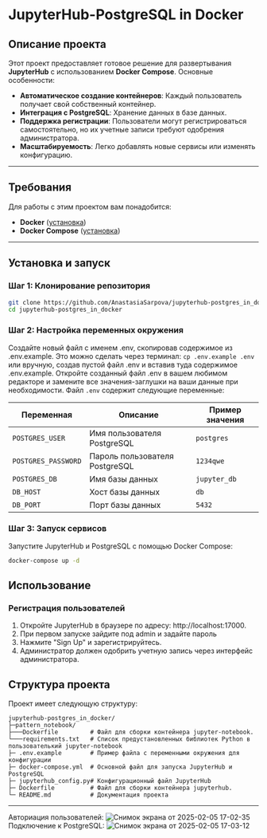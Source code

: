 
# **JupyterHub-PostgreSQL in Docker**

## **Описание проекта**

Этот проект предоставляет готовое решение для развертывания **JupyterHub** с использованием **Docker Compose**. Основные особенности:
- **Автоматическое создание контейнеров**: Каждый пользователь получает свой собственный контейнер.
- **Интеграция с PostgreSQL**: Хранение данных в базе данных.
- **Поддержка регистрации**: Пользователи могут регистрироваться самостоятельно, но их учетные записи требуют одобрения администратора.
- **Масштабируемость**: Легко добавлять новые сервисы или изменять конфигурацию.

---

## **Требования**

Для работы с этим проектом вам понадобится:
- **Docker** ([установка](https://docs.docker.com/get-docker/))
- **Docker Compose** ([установка](https://docs.docker.com/compose/install/))
---

## **Установка и запуск**

### **Шаг 1: Клонирование репозитория**
```bash
git clone https://github.com/AnastasiaSarpova/jupyterhub-postgres_in_docker.git
cd jupyterhub-postgres_in_docker
```

### **Шаг 2: Настройка переменных окружения**
Создайте новый файл с именем .env, скопировав содержимое из .env.example. Это можно сделать через терминал: ```cp .env.example .env```
или вручную, создав пустой файл .env и вставив туда содержимое .env.example.
Откройте созданный файл .env в вашем любимом редакторе и замените все значения-заглушки на ваши данные при необходимости. Файл `.env` содержит следующие переменные:

| Переменная          | Описание                                  | Пример значения       |
|---------------------|-------------------------------------------|-----------------------|
| `POSTGRES_USER`     | Имя пользователя PostgreSQL               | `postgres`            |
| `POSTGRES_PASSWORD` | Пароль пользователя PostgreSQL            | `1234qwe`             |
| `POSTGRES_DB`       | Имя базы данных                           | `jupyter_db`          |
| `DB_HOST`           | Хост базы данных                          | `db`                  |
| `DB_PORT`           | Порт базы данных                          | `5432`                |


### **Шаг 3: Запуск сервисов**
Запустите JupyterHub и PostgreSQL с помощью Docker Compose:
```bash
docker-compose up -d
```


## **Использование**

### **Регистрация пользователей** 
1. Откройте JupyterHub в браузере по адресу: http://localhost:17000.
2. При первом запуске зайдите под admin и задайте пароль
2. Нажмите "Sign Up" и зарегистрируйтесь.
3. Администратор должен одобрить учетную запись через интерфейс администратора.


## **Структура проекта**

Проект имеет следующую структуру:
```
jupyterhub-postgres_in_docker/
├─pattern_notebook/
├───Dockerfile         # Файл для сборки контейнера jupyter-notebook.
└───requirements.txt   # Список предустановленных библиотек Python в пользователький jupyter-notebook
├─ .env.example        # Пример файла с переменными окружения для конфигурации
├─ docker-compose.yml  # Основной файл для запуска JupyterHub и PostgreSQL
├─ jupyterhub_config.py# Конфигурационный файл JupyterHub
├─ Dockerfile          # Файл для сборки контейнера jupyterhub.
└─ README.md           # Документация проекта
```
---
Авториация пользователей:
![Снимок экрана от 2025-02-05 17-02-35](https://github.com/user-attachments/assets/74a043bb-b9bc-4b7f-ac35-33d2b150f5be)
Подключение к PostgreSQL:
![Снимок экрана от 2025-02-05 17-03-12](https://github.com/user-attachments/assets/816f465e-89a9-4e3c-b1d5-93f8cd40a105)

